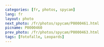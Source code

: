 ```yaml
---
categories: [fr, photos, spycam]
lang: fr
layout: photo
next_photo: /fr/photos/spycam/P0000461.html
picname: P0000460
prev_photo: /fr/photos/spycam/P0000463.html
tags: [Fotofalle, Leopards]
---
```

